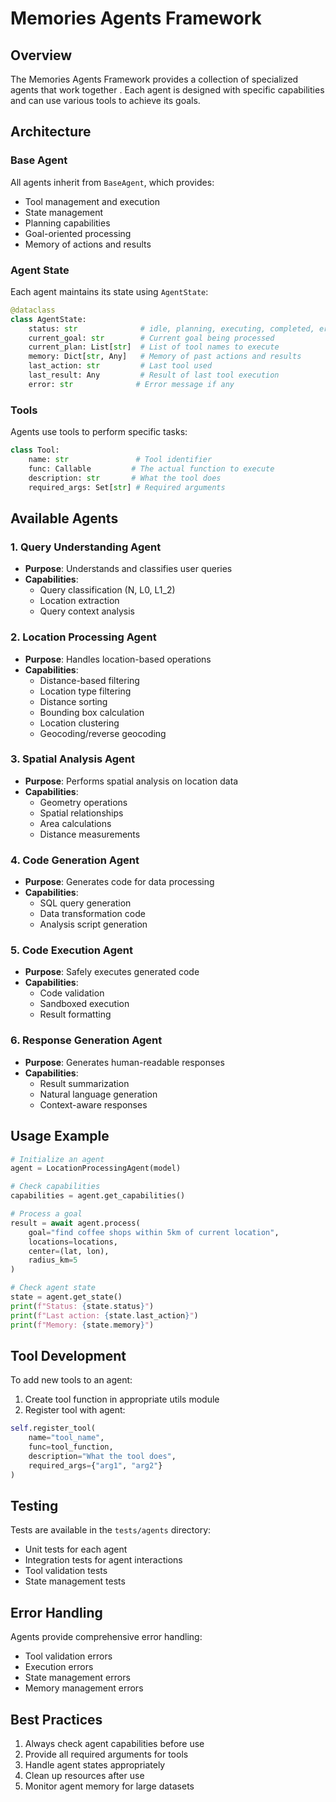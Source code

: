 # Memories Agents Framework

## Overview
The Memories Agents Framework provides a collection of specialized agents that work together . Each agent is designed with specific capabilities and can use various tools to achieve its goals.

## Architecture

### Base Agent
All agents inherit from `BaseAgent`, which provides:
- Tool management and execution
- State management
- Planning capabilities
- Goal-oriented processing
- Memory of actions and results

### Agent State
Each agent maintains its state using `AgentState`:
```python
@dataclass
class AgentState:
    status: str              # idle, planning, executing, completed, error
    current_goal: str        # Current goal being processed
    current_plan: List[str]  # List of tool names to execute
    memory: Dict[str, Any]   # Memory of past actions and results
    last_action: str         # Last tool used
    last_result: Any         # Result of last tool execution
    error: str              # Error message if any
```

### Tools
Agents use tools to perform specific tasks:
```python
class Tool:
    name: str               # Tool identifier
    func: Callable         # The actual function to execute
    description: str       # What the tool does
    required_args: Set[str] # Required arguments
```

## Available Agents

### 1. Query Understanding Agent
- **Purpose**: Understands and classifies user queries
- **Capabilities**:
  - Query classification (N, L0, L1_2)
  - Location extraction
  - Query context analysis

### 2. Location Processing Agent
- **Purpose**: Handles location-based operations
- **Capabilities**:
  - Distance-based filtering
  - Location type filtering
  - Distance sorting
  - Bounding box calculation
  - Location clustering
  - Geocoding/reverse geocoding

### 3. Spatial Analysis Agent
- **Purpose**: Performs spatial analysis on location data
- **Capabilities**:
  - Geometry operations
  - Spatial relationships
  - Area calculations
  - Distance measurements

### 4. Code Generation Agent
- **Purpose**: Generates code for data processing
- **Capabilities**:
  - SQL query generation
  - Data transformation code
  - Analysis script generation

### 5. Code Execution Agent
- **Purpose**: Safely executes generated code
- **Capabilities**:
  - Code validation
  - Sandboxed execution
  - Result formatting

### 6. Response Generation Agent
- **Purpose**: Generates human-readable responses
- **Capabilities**:
  - Result summarization
  - Natural language generation
  - Context-aware responses

## Usage Example

```python
# Initialize an agent
agent = LocationProcessingAgent(model)

# Check capabilities
capabilities = agent.get_capabilities()

# Process a goal
result = await agent.process(
    goal="find coffee shops within 5km of current location",
    locations=locations,
    center=(lat, lon),
    radius_km=5
)

# Check agent state
state = agent.get_state()
print(f"Status: {state.status}")
print(f"Last action: {state.last_action}")
print(f"Memory: {state.memory}")
```

## Tool Development
To add new tools to an agent:

1. Create tool function in appropriate utils module
2. Register tool with agent:
```python
self.register_tool(
    name="tool_name",
    func=tool_function,
    description="What the tool does",
    required_args={"arg1", "arg2"}
)
```

## Testing
Tests are available in the `tests/agents` directory:
- Unit tests for each agent
- Integration tests for agent interactions
- Tool validation tests
- State management tests

## Error Handling
Agents provide comprehensive error handling:
- Tool validation errors
- Execution errors
- State management errors
- Memory management errors

## Best Practices
1. Always check agent capabilities before use
2. Provide all required arguments for tools
3. Handle agent states appropriately
4. Clean up resources after use
5. Monitor agent memory for large datasets 